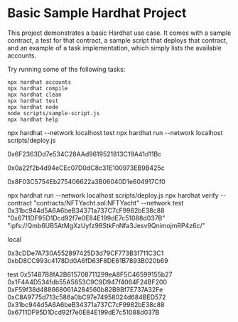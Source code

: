 # Basic Sample Hardhat Project

This project demonstrates a basic Hardhat use case. It comes with a sample contract, a test for that contract, a sample script that deploys that contract, and an example of a task implementation, which simply lists the available accounts.

Try running some of the following tasks:

```shell
npx hardhat accounts
npx hardhat compile
npx hardhat clean
npx hardhat test
npx hardhat node
node scripts/sample-script.js
npx hardhat help
```

npx hardhat --network localhost test
npx hardhat run --network localhost scripts/deploy.js 



0x6F2363Dd7e534C28AAd9619521813C19A41d11Bc

0x0a22f2b4d94eCEc07D0dC8c31E100973EB9B425c

0x8F03C5754Eb275406622a3B06040D1e604917Cf0

npx hardhat run --network localhost scripts/deploy.js
npx hardhat verify --contract "contracts/NFTYacht.sol:NFTYacht" --network test 0x31bc944d5A6A6beB34371a737C7cF9982bE38c88 "0x6711DF95D1Dcd92f7e0E84E199dE7c51088d037B" "ipfs://Qmb6UB5AtMgXzUyfz98StkFnNfa3Jesv9QnimojmRP4z6c/"


local

0x3cDDe7A730A552897425D3d79CF773B3f711C3C1 0xbD8CC993c4178Dd0A6fD63F8DE61B7893B020b69

test 
0x51487B8fA2B615708711299eA8F5C46599155b27 0x1F4A4D534fdb55A5853C9C9D947f4064F24BF200
0xF59f38d488668061A284560b82B9Bf7E737A32Fe 0xC8A9775d713c586a0bC97e74958024d684BED572
0x31bc944d5A6A6beB34371a737C7cF9982bE38c88 0x6711DF95D1Dcd92f7e0E84E199dE7c51088d037B